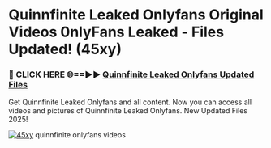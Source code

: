 # Quinnfinite Leaked Onlyfans Original Videos 0nlyFans Leaked - Files Updated! (45xy)

<h3>🔴 CLICK HERE 🌐==►► <a href="https://tinyurl.com/x26r9saj" rel="nofollow">Quinnfinite Leaked Onlyfans Updated Files</a></h3>

Get Quinnfinite Leaked Onlyfans and all content. Now you can access all videos and pictures of Quinnfinite Leaked Onlyfans. New Updated Files 2025!

[![45xy](https://i.imgur.com/LkgZPqh.gif)](https://tinyurl.com/x26r9saj)
quinnfinite onlyfans videos